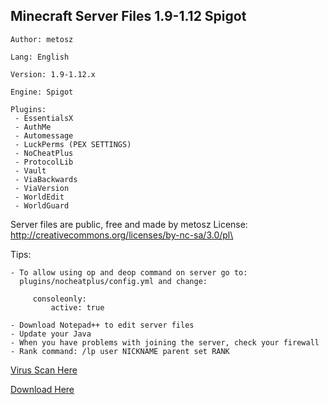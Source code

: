 ## Minecraft Server Files 1.9-1.12 Spigot

```
Author: metosz

Lang: English

Version: 1.9-1.12.x

Engine: Spigot

Plugins:
 - EssentialsX
 - AuthMe
 - Automessage
 - LuckPerms (PEX SETTINGS)
 - NoCheatPlus
 - ProtocolLib
 - Vault
 - ViaBackwards
 - ViaVersion
 - WorldEdit
 - WorldGuard
 ```
 
 Server files are public, free and made by metosz
 License: http://creativecommons.org/licenses/by-nc-sa/3.0/pl\
 
 Tips:
 
 ```
 - To allow using op and deop command on server go to:
   plugins/nocheatplus/config.yml and change:
 
      consoleonly:
          active: true
          
 - Download Notepad++ to edit server files
 - Update your Java
 - When you have problems with joining the server, check your firewall
 - Rank command: /lp user NICKNAME parent set RANK
 ```     
 [Virus Scan Here](https://www.virustotal.com/#/file-analysis/ZDMxMGFkNTY2OGRjMDJiNjExNTA4MTk1ZmZjZTQ5Y2E6MTUxNzcwMDE0OA==)
 
 [Download Here](x)
 
